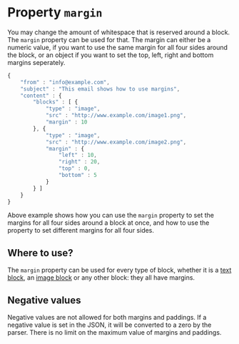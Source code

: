 # Property `margin`

You may change the amount of whitespace that is reserved around a block.
The `margin` property can be used for that. The margin can either be
a numeric value, if you want to use the same margin for all four sides
around the block, or an object if you want to set the top, left, right
and bottom margins seperately.

```javascript
{
    "from" : "info@example.com",
    "subject" : "This email shows how to use margins",
    "content" : {
        "blocks" : [ {
            "type" : "image",
            "src" : "http://www.example.com/image1.png",
            "margin" : 10
        }, {
            "type" : "image",
            "src" : "http://www.example.com/image2.png",
            "margin" : {
                "left" : 10,
                "right" : 20,
                "top" : 0,
                "bottom" : 5
            }
        } ]
    }
}
```

Above example shows how you can use the `margin` property to set the margins
for all four sides around a block at once, and how to use the property to set 
different margins for all four sides.

## Where to use?

The `margin` property can be used for every type of block, whether it is
a [text block](copernica-docs:ResponsiveEmail/json/block-text), an 
[image block](copernica-docs:ResponsiveEmail/json/block-image) or any other block: 
they all have margins.

## Negative values

Negative values are not allowed for both margins and paddings. If a negative value is set in the JSON, it will be converted to a zero by the parser. There is no limit on the maximum value of margins and paddings. 

